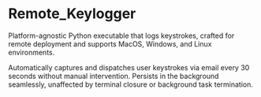 # Remote_Keylogger

Platform-agnostic Python executable that logs keystrokes, crafted for remote deployment and supports MacOS, Windows, and Linux environments.

Automatically captures and dispatches user keystrokes via email every 30 seconds without manual intervention.
Persists in the background seamlessly, unaffected by terminal closure or background task termination.
